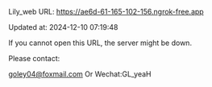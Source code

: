 Lily_web URL: https://ae6d-61-165-102-156.ngrok-free.app

Updated at: 2024-12-10 07:19:48

If you cannot open this URL, the server might be down.

Please contact: 

goley04@foxmail.com Or Wechat:GL_yeaH